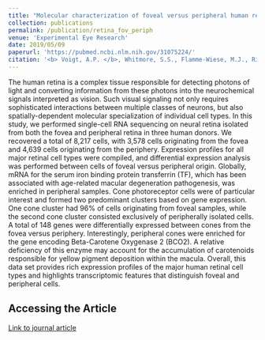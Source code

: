 ```yaml
---
title: "Molecular characterization of foveal versus peripheral human retina by single-cell RNA sequencing"
collection: publications
permalink: /publication/retina_fov_periph
venue: 'Experimental Eye Research'
date: 2019/05/09
paperurl: 'https://pubmed.ncbi.nlm.nih.gov/31075224/'
citation: '<b> Voigt, A.P. </b>, Whitmore, S.S., Flamme-Wiese, M.J., Riker, M.J., Wiley, L.A., Tucker, B.A., Stone, E.M., Mullins, R.F., Scheetz, T.E. Molecular characterization of foveal versus peripheral human retina by single-cell RNA sequencing. Experimental eye research 2019.'
---
```

The human retina is a complex tissue responsible for detecting photons of light and converting information from these photons into the neurochemical signals interpreted as vision. Such visual signaling not only requires sophisticated interactions between multiple classes of neurons, but also spatially-dependent molecular specialization of individual cell types. In this study, we performed single-cell RNA sequencing on neural retina isolated from both the fovea and peripheral retina in three human donors. We recovered a total of 8,217 cells, with 3,578 cells originating from the fovea and 4,639 cells originating from the periphery. Expression profiles for all major retinal cell types were compiled, and differential expression analysis was performed between cells of foveal versus peripheral origin. Globally, mRNA for the serum iron binding protein transferrin (TF), which has been associated with age-related macular degeneration pathogenesis, was enriched in peripheral samples. Cone photoreceptor cells were of particular interest and formed two predominant clusters based on gene expression. One cone cluster had 96% of cells originating from foveal samples, while the second cone cluster consisted exclusively of peripherally isolated cells. A total of 148 genes were differentially expressed between cones from the fovea versus periphery. Interestingly, peripheral cones were enriched for the gene encoding Beta-Carotene Oxygenase 2 (BCO2). A relative deficiency of this enzyme may account for the accumulation of carotenoids responsible for yellow pigment deposition within the macula. Overall, this data set provides rich expression profiles of the major human retinal cell types and highlights transcriptomic features that distinguish foveal and peripheral cells.

Accessing the Article
-----
[Link to journal article](https://pubmed.ncbi.nlm.nih.gov/31075224/)


